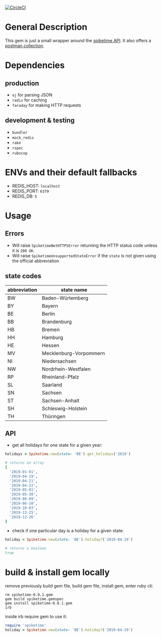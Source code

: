 [![CircleCI](https://circleci.com/gh/ucmagency/spiketime.svg?style=svg)](https://circleci.com/gh/ucmagency/spiketime)

# General Description
This gem is just a small wrapper around the [spiketime API](https://www.spiketime.de/blog/spiketime-feiertag-api-feiertage-nach-bundeslandern/). It also offers a [postman collection](https://www.getpostman.com/collections/16ba518999fbcff4c02c).

# Dependencies
## production
* `oj` for parsing JSON
* `redis` for caching
* `faraday` for making HTTP requests

## development & testing
* `bundler`
* `mock_redis`
* `rake`
* `rspec`
* `rubocop`

# ENVs and their default fallbacks
* REDIS_HOST: `localhost`
* REDIS_PORT: `6379`
* REDIS_DB: `5`

# Usage
## Errors
* Will raise `SpiketimeNetHTTPSError` returning the HTTP status code unless it is `200 OK`.
* Will raise `SpiketimeUnsupportedStateError` if the `state` is not given using the official abbreviation

## state codes

| abbreviation | state name |
| ------------ | ---------- |
|      BW      | Baden-Würtemberg |
|      BY      | Bayern |
|      BE      | Berlin |
|      BB      | Brandenburg |
|      HB      | Bremen |
|      HH      | Hamburg |
|      HE      | Hessen |
|      MV      | Mecklenburg-Vorpommern |
|      NI      | Niedersachsen |
|      NW      | Nordrhein-Westfalen |
|      RP      | Rheinland-Pfalz |
|      SL      | Saarland |
|      SN      | Sachsen |
|      ST      | Sachsen-Anhalt |
|      SH      | Schleswig-Holstein |
|      TH      | Thüringen |

## API
* get all holidays for one state for a given year:
```ruby
holidays = Spiketime.new(state: 'BE').get_holidays('2019')

# returns an array
[
  '2019-01-01',
  '2019-04-19',
  '2019-04-21',
  '2019-04-22',
  '2019-05-01',
  '2019-05-30',
  '2019-06-09',
  '2019-06-10',
  '2019-10-03',
  '2019-12-25',
  '2019-12-26'
]
```

* check if one particular day is a holiday for a given state:
```ruby
holiday = Spiketime.new(state: 'BE').holiday?('2019-04-19')

# returns a boolean
true
```

# build & install gem locally
remove previously build gem file, build gem file, install gem, enter ruby cli:
```
rm spiketime-0.0.1.gem
gem build spiketime.gemspec
gem install spiketime-0.0.1.gem
irb
```
inside irb require gem to use it:
```ruby
require 'spiketime'
holiday = Spiketime.new(state: 'BE').holiday?('2019-04-19')
```
